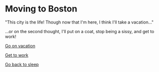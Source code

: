 # Moving to Boston

"This city is the life! Though now that I'm here, I think I'll take a vacation..."

...or on the second thought, I'll put on a coat, stop being a sissy, and get to work!

[Go on vacation](../licked-cat/vacation.md)

[Get to work](../gtd/gtd.md)

[Go back to sleep](../go-back-to-sleep/go-back-to-sleep.md)